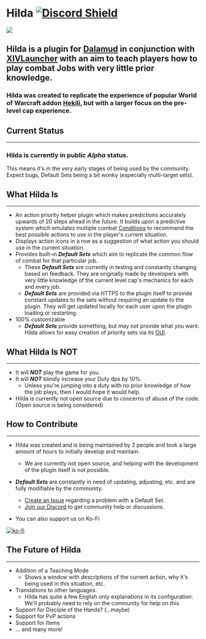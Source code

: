 # Hilda [![Discord Shield](https://discordapp.com/api/guilds/945412133104021544/widget.png?style=shield)](https://discord.gg/JzrMWYT7ay)

<img style="display: block; margin: 0 auto" src="https://seljcql.github.io/Hilda/media/icon.png">

## Hilda is a plugin for [Dalamud](https://github.com/goatcorp/Dalamud) in conjunction with [XIVLauncher](https://github.com/goatcorp/FFXIVQuickLauncher) with an aim to teach players how to play combat Jobs with very little prior knowledge.

### Hilda was created to replicate the experience of popular World of Warcraft addon [Hekili](https://www.curseforge.com/wow/addons/hekili), but with a larger focus on the pre-level cap experience.

## Current Status
***
### Hilda is currently in public _Alpha_ status.
This means it's in the very early stages of being used by the community. Expect bugs, Default Sets being a bit wonky (especially multi-target sets).

## What Hilda Is
***
- An action priority helper plugin which makes predictions accurately upwards of 20 steps ahead in the future. It builds upon a predictive system which emulates multiple combat [Conditions](https://seljcql.github.io/Hilda/breakdown/conditions/) to recommend the best possible actions to use in the player's current situation.
- Displays action icons in a row as a suggestion of what action you should use in the current situation.
- Provides built-in _**Default Sets**_ which aim to replicate the common flow of combat for that particular job.
  - These _**Default Sets**_ are currently in testing and constantly changing based on feedback. They are originally made by developers with very little knowledge of the current level cap's mechanics for each and every job.
  - _**Default Sets**_ are provided via HTTPS to the plugin itself to provide constant updates to the sets without requiring an update to the plugin. They will get updated locally for each user upon the plugin loading or restarting.
- 100% customizable
  - _**Default Sets**_ provide something, but may not provide what you want. Hilda allows for easy creation of priority sets via its [GUI](https://seljcql.github.io/Hilda/gui-overview/).

## What Hilda Is NOT
***
- It will **_NOT_** play the game for you.
- It will **_NOT_** blindly increase your Duty dps by 10%.
  - Unless you're jumping into a duty with no prior knowledge of how the job plays, then I would hope it would help.
- Hilda is currently not open source due to concerns of abuse of the code. (Open source is being considered)


## How to Contribute
***
- Hilda was created and is being maintained by 2 people and took a large amount of hours to initially develop and maintain.
  - We are currently not open source, and helping with the development of the plugin itself is not possible.
- _**Default Sets**_ are constantly in need of updating, adjusting, etc. and are fully modifiable by the community.
  - [Create an Issue](https://github.com/SelJCQL/Hilda/issues) regarding a problem with a Default Set.
  - [Join our Discord](https://discord.gg/JzrMWYT7ay) to get community help or discussions.
  

- You can also support us on Ko-Fi

[![ko-fi](https://ko-fi.com/img/githubbutton_sm.svg)](https://ko-fi.com/O5O7APP8N)


## The Future of Hilda
***
- Addition of a Teaching Mode
  - Shows a window with descriptions of the current action, why it's being used in this situation, etc.
- Translations to other languages.
  - Hilda has quite a few English only explanations in its configuration. We'll probably need to rely on the community for help on this.
- Support for Disciple of the Hands? (...maybe)
- Support for PvP actions
- Support for Items
- ... and many more!